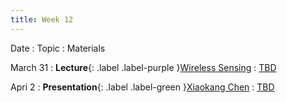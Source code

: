 ```yaml
---
title: Week 12
---
```


Date
: Topic
  : Materials

March 31
: **Lecture**{: .label .label-purple }[Wireless Sensing](#)
  : [TBD](#)

Apri 2
: **Presentation**{: .label .label-green }[Xiaokang Chen](#)
  : [TBD](#)


